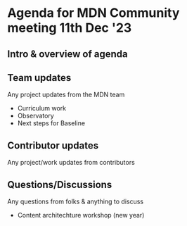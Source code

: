 # Agenda for MDN Community meeting 11th Dec '23

## Intro & overview of agenda

## Team updates

Any project updates from the MDN team

- Curriculum work
- Observatory
- Next steps for Baseline

## Contributor updates

Any project/work updates from contributors

## Questions/Discussions

Any questions from folks & anything to discuss

- Content architechture workshop (new year)
